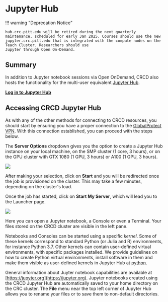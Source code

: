 # Jupyter Hub

!!! warning "Deprecation Notice"

    hub.crc.pitt.edu will be retired during the next quarterly maintenance, scheduled for early Jan 2025. Courses should use the new 
    jupyter.crc.pitt.edu that is integrated with the compute nodes on the Teach Cluster. Researchers should use 
    Jupyter through Open On-Demand.

## **Summary**

In addition to Jupyter notebook sessions via Open OnDemand, CRCD also hosts the functionality for the multi-user equivalent
[Jupyter Hub](https://jupyter.org/hub).

[**Log in to Jupyter Hub**](https://hub.crc.pitt.edu)

## **Accessing CRCD Jupyter Hub**

As with any of the other methods for connecting to CRCD resources, you should start by ensuring you have a proper 
connection to the [GlobalProtect VPN](https://services.pitt.edu/TDClient/33/Portal/KB/ArticleDet?ID=293). With this 
connection established, you can proceed with the steps below.

The **Server Options** dropdown gives you the option to create a Jupyter Hub instance on your local machine, on the SMP cluster 
(1 core, 3 hours), or on the GPU cluster with GTX 1080 (1 GPU, 3 hours) or A100 (1 GPU, 3 hours).

![](../_assets/img/web-portals/JupyterHubServerOptions.png)

After making your selection, click on **Start** and you will be redirected once the job is provisioned on the cluster. This may 
take a few minutes, depending on the cluster's load.

Once the job has started, click on **Start My Server**, which will lead you to the Launcher page.

![](../_assets/img/web-portals/JupyterHubLauncher.png)

Here you can open a Jupyter notebook, a Console or even a Terminal. Your files stored on the CRCD cluster are visible in the left pane.

Notebooks and Consoles can be started using a specific _kernel_. Some of these kernels correspond to standard Python (or Julia and R) 
environments, for instance Python 3.7. Other kernels can contain user-defined virtual environments, with specific packages installed. 
We provide guidelines on how to create Python virtual environments, install software in them and make them visible as user-defined 
kernels in Jupyter Hub at [python](../applications/python.md).

General information about Juyter notebook capabilities are available at [https://jupyter.org](https://jupyter.org). Jupyter notebooks 
created using the CRCD Jupyter Hub are automatically saved to your home directory on the CRC cluster. The **File** menu near the top 
left corner of Jupyter Hub allows you to rename your files or to save them to non-default directories.
